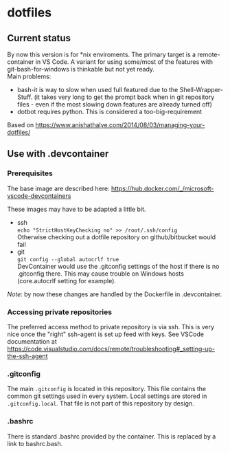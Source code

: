 # dotfiles

## Current status
By now this version is for *nix enviroments. The primary target is a remote-container in VS Code.
A variant for using some/most of the features with git-bash-for-windows is thinkable but not yet ready.  
Main problems:
- bash-it is way to slow when used full featured due to the Shell-Wrapper-Stuff. (it takes very long to get the prompt back when in git repository files - even if the most slowing down features are already turned off)
- dotbot requires python. This is considered a too-big-requirement

Based on https://www.anishathalye.com/2014/08/03/managing-your-dotfiles/


## Use with .devcontainer

### Prerequisites
The base image are described here: https://hub.docker.com/_/microsoft-vscode-devcontainers

These images may have to be adapted a little bit.
- ssh  
  ```echo "StrictHostKeyChecking no" >> /root/.ssh/config```  
  Otherwise checking out a dotfile repository on github/bitbucket would fail
- git  
  ```git config --global autocrlf true```  
  DevContainer would use the  .gitconfig settings of the host if there is no .gitconfig there. This may cause trouble on Windows hosts (core.autocrlf setting for example). 

*Note*: by now these changes are handled by the Dockerfile in .devcontainer.

### Accessing private repositories

The preferred access method to private repository is via ssh. This is very nice once the "right" ssh-agent is set up feed with keys.
See VSCode documentation at https://code.visualstudio.com/docs/remote/troubleshooting#_setting-up-the-ssh-agent

### .gitconfig

The main `.gitconfig` is located in this repository. This file contains the common git settings used in every system. Local settings are stored in `.gitconfig.local`. That file is not part of this repository by design. 

### .bashrc

There is standard .bashrc provided by the container. This is replaced by a link to bashrc.bash.